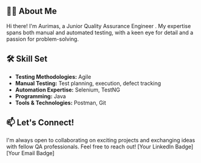
## 👨‍💻 About Me

Hi there! I'm Aurimas, a Junior Quality Assurance Engineer . My expertise spans both manual and automated testing, with a keen eye for detail and a passion for problem-solving.

## 🛠️ Skill Set

* **Testing Methodologies:** Agile
* **Manual Testing:** Test planning, execution, defect tracking
* **Automation Expertise:** Selenium, TestNG
* **Programming:** Java
* **Tools & Technologies:** Postman, Git

## 📫 Let's Connect!

I'm always open to collaborating on exciting projects and exchanging ideas with fellow QA professionals. Feel free to reach out!
[Your LinkedIn Badge] [Your Email Badge]
